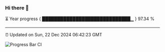 ### Hi there 👋

⏳ Year progress { █████████████████████████████▁ } 97.34 %

---

⏰ Updated on Sun, 22 Dec 2024 06:42:23 GMT

![Progress Bar CI](https://github.com/IshwaranRudhara/GIT-ACTION/workflows/Progress%20Bar%20CI/badge.svg)
